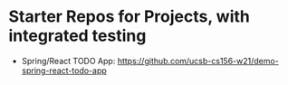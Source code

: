 
# Starter Repos for Projects, with integrated testing

* Spring/React TODO App: <https://github.com/ucsb-cs156-w21/demo-spring-react-todo-app>
